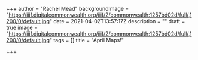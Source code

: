 +++
author = "Rachel Mead"
backgroundImage = "https://iiif.digitalcommonwealth.org/iiif/2/commonwealth:1257bd02d/full/,1200/0/default.jpg"
date = 2021-04-02T13:57:17Z
description = ""
draft = true
image = "https://iiif.digitalcommonwealth.org/iiif/2/commonwealth:1257bd02d/full/,1200/0/default.jpg"
tags = []
title = "April Maps!"

+++
